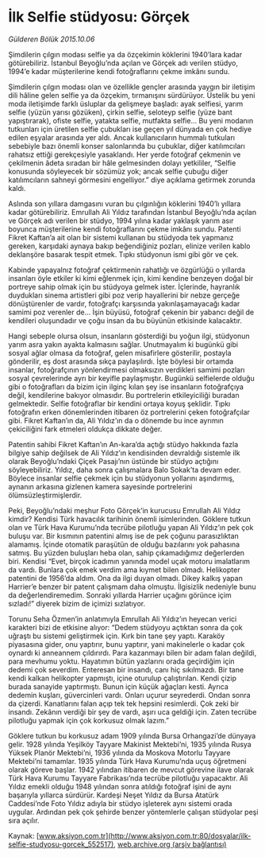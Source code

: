 # İlk Selfie stüdyosu: Görçek

*Gülderen Bölük 2015.10.06*

<div class="pNewsDetailMainContent ctx_content" itemprop="articleBody">
 <p>
  Şimdilerin çılgın modası selfie ya da özçekimin köklerini 1940’lara kadar götürebiliriz. İstanbul Beyoğlu’nda açılan ve Görçek adı verilen stüdyo, 1994’e kadar müşterilerine kendi fotoğraflarını çekme imkânı sundu.
 </p>
 <p>
  Şimdilerin çılgın modası olan ve özellikle gençler arasında yaygın bir iletişim dili hâline gelen selfie ya da özçekim, tırmanışını sürdürüyor. Üstelik bu yeni moda iletişimde farklı üsluplar da gelişmeye başladı: ayak selfiesi, yarım selfie (yüzün yarısı gözüken), çirkin selfie, seloteyp selfie (yüze bant yapıştırarak), ofiste selfie, yatakta selfie, mutfakta selfie… Bu yeni modanın tutkunları için üretilen selfie çubukları ise geçen yıl dünyada en çok hediye edilen eşyalar arasında yer aldı. Ancak kullanıcıların hummalı tutkuları sebebiyle bazı önemli konser salonlarında bu çubuklar, diğer katılımcıları rahatsız ettiği gerekçesiyle yasaklandı. Her yerde fotoğraf çekmenin ve çekilmenin âdeta sıradan bir hâle gelmesinden dolayı yetkililer, “Selfie konusunda söyleyecek bir sözümüz yok; ancak selfie çubuğu diğer katılımcıların sahneyi görmesini engelliyor.” diye açıklama getirmek zorunda kaldı.
 </p>
 <p>
  Aslında son yıllara damgasını vuran bu çılgınlığın köklerini 1940’lı yıllara kadar götürebiliriz. Emrullah Ali Yıldız tarafından İstanbul Beyoğlu’nda açılan ve Görçek adı verilen bir stüdyo, 1994 yılına kadar yaklaşık yarım asır boyunca müşterilerine kendi fotoğraflarını çekme imkânı sundu. Patenti Fikret Kaftan’a ait olan bir sistemi kullanan bu stüdyoda tek yapmanız gereken, karşıdaki aynaya bakıp beğendiğiniz pozları, elinize verilen kablo deklanşöre basarak tespit etmek. Tıpkı stüdyonun ismi gibi gör ve çek.
 </p>
 <p>
  Kabinde yapayalnız fotoğraf çektirmenin rahatlığı ve özgürlüğü o yıllarda insanları öyle etkiler ki kimi eğlenmek için, kimi kendine benzeyen doğal bir portreye sahip olmak için bu stüdyoya gelmek ister. İçlerinde, hayranlık duydukları sinema artistleri gibi poz verip hayallerini bir nebze gerçeğe dönüştürenler de vardır, fotoğrafçı karşısında yakınlaşamayacağı kadar samimi poz verenler de... İşin büyüsü, fotoğraf çekenin bir yabancı değil de kendileri oluşundadır ve çoğu insan da bu büyünün etkisinde kalacaktır.
 </p>
 <p>
  Hangi sebeple olursa olsun, insanların gösterdiği bu yoğun ilgi, stüdyonun yarım asra yakın ayakta kalmasını sağlar. Unutmayalım ki bugünkü gibi sosyal ağlar olmasa da fotoğraf, gelen misafirlere gösterilir, postayla gönderilir, eş dost arasında sıkça paylaşılırdı. İşte böylesi bir ortamda insanlar, fotoğrafçının yönlendirmesi olmaksızın verdikleri samimi pozları sosyal çevrelerinde ayrı bir keyifle paylaşmıştır. Bugünkü selfielerde olduğu gibi o fotoğrafları da bizim için ilginç kılan şey ise insanların fotoğrafçıya değil, kendilerine bakıyor olmasıdır. Bu portrelerin etkileyiciliği buradan gelmektedir. Selfie fotoğraflar bir kendini ortaya koyuş şeklidir. Tıpkı fotoğrafın erken dönemlerinden itibaren öz portrelerini çeken fotoğrafçılar gibi. Fikret Kaftan’ın da, Ali Yıldız’ın da o dönemde bu ince ayrımın çekiciliğini fark etmeleri oldukça dikkate değer.
 </p>
 <p>
  Patentin sahibi Fikret Kaftan’ın An-kara’da açtığı stüdyo hakkında fazla bilgiye sahip değilsek de Ali Yıldız’ın kendisinden devraldığı sistemle ilk olarak Beyoğlu’ndaki Çiçek Pasajı’nın üstünde bir stüdyo açtığını söyleyebiliriz. Yıldız, daha sonra çalışmalara Balo Sokak’ta devam eder. Böylece insanlar selfie çekmek için bu stüdyonun yollarını aşındırmış, aynanın arkasına gizlenen kamera sayesinde portrelerini ölümsüzleştirmişlerdir.
 </p>
 <p>
  Peki, Beyoğlu’ndaki meşhur Foto Görçek’in kurucusu Emrullah Ali Yıldız kimdir? Kendisi Türk havacılık tarihinin önemli isimlerinden. Göklere tutkun olan ve Türk Hava Kurumu’nda tecrübe pilotluğu yapan Ali Yıldız’ın pek çok buluşu var. Bir kısmının patentini almış ise de pek çoğunu parasızlıktan alamamış. İçinde otomatik paraşütün de olduğu bazılarını yok pahasına satmış. Bu yüzden buluşları heba olan, sahip çıkamadığımız değerlerden biri. Kendisi “Evet, birçok icadımın yanında model uçak motoru imalatlarım da vardı. Bunlara çok emek verdim ama kıymet bilen olmadı. Helikopter patentini de 1956’da aldım. Ona da ilgi duyan olmadı. Dikey kalkış yapan Harrier’e benzer bir patent çalışmam daha olmuştu. İlgisizlik nedeniyle bunu da değerlendiremedim. Sonraki yıllarda Harrier uçağını görünce içim sızladı!” diyerek bizim de içimizi sızlatıyor.
 </p>
 <p>
  Torunu Seha Özmen’in anlatımıyla Emrullah Ali Yıldız’ın heyecan verici karakteri bizi de etkisine alıyor: “Dedem stüdyoyu açtıktan sonra da çok uğraştı bu sistemi geliştirmek için. Kırk bin tane şey yaptı. Karaköy piyasasına gider, onu yaptırır, bunu yaptırır, yani makinelerle o kadar çok oynardı ki anneannem çıldırırdı. Para kazanmayı bilen bir adam falan değildi, para mevhumu yoktu. Hayatımın bütün yazlarını orada geçirdiğim için dedemi çok severdim. Enteresan bir insandı, canı hiç sıkılmazdı. Bir tane kendi kalkan helikopter yapmıştı, içine oturulup çalıştırılan. Kendi çizip burada sanayide yaptırmıştı. Bunun için küçük ağaçları kesti. Ayrıca dedemin kuşları, güvercinleri vardı. Onları uçurur seyrederdi. Ondan sonra da çizerdi. Kanatlarını falan açıp tek tek hepsini resimlerdi. Çok zeki bir insandı. Zekânın verdiği bir şey de vardı, aşırı uca geldiği için. Zaten tecrübe pilotluğu yapmak için çok korkusuz olmak lazım.”
 </p>
 <p>
  Göklere tutkun bu korkusuz adam 1909 yılında Bursa Orhangazi’de dünyaya gelir. 1928 yılında Yeşilköy Tayyare Makinist Mektebi’ni, 1935 yılında Rusya Yüksek Planör Mektebi’ni, 1936 yılında da Moskova Motorlu Tayyare Mektebi’ni tamamlar. 1935 yılında Türk Hava Kurumu’nda uçuş öğretmeni olarak göreve başlar. 1942 yılından itibaren de mevcut görevine ilave olarak Türk Hava Kurumu Tayyare Fabrikası’nda tecrübe pilotluğu yapacaktır. Ali Yıldız emekli olduğu 1948 yılından sonra atıldığı fotoğraf işini de aynı başarıyla yıllarca sürdürür. Kardeşi Neşet Yıldız da Bursa Atatürk Caddesi’nde Foto Yıldız adıyla bir stüdyo işleterek aynı sistemi orada uygular. Ardından pek çok şehirde benzer yöntemlerle çalışan stüdyolar peşi sıra açılır.
 </p>
</div>


Kaynak: [www.aksiyon.com.tr](http://www.aksiyon.com.tr:80/dosyalar/ilk-selfie-studyosu-gorcek_552517), [web.archive.org (arşiv bağlantısı)](http://web.archive.org/web/20151023033158/http://www.aksiyon.com.tr:80/dosyalar/ilk-selfie-studyosu-gorcek_552517)
